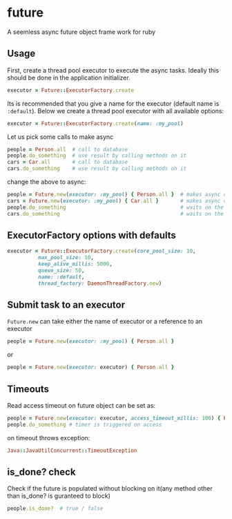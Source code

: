 future
======

A seemless async future object frame work for ruby

Usage
-----

First, create a thread pool executor to execute the async tasks. Ideally this should be done in the application initializer.
``` ruby
executor = Future::ExecutorFactory.create
```

Its is recommended that you give a name for the executor (default name is `:default`). Below we create a thread pool executor with all available options:
``` ruby
executor = Future::ExecutorFactory.create(name: :my_pool)
```

Let us pick some calls to make async
``` ruby
people = Person.all  # call to database
people.do_something  # use result by calling methods on it
cars = Car.all   	 # call to database
cars.do_something    # use result by calling methods on it
```
change the above to async:
``` ruby
people = Future.new(executor: :my_pool) { Person.all }  # makes async call to database and returns the result as a future object
cars = Future.new(executor: :my_pool) { Car.all }  	    # makes async call to database and returns the result as a future object
people.do_something  									# waits on the future object to be popluated and only then is the method call executed
cars.do_something    									# waits on the future object to be popluated and only then is the method call executed
```


ExecutorFactory options with defaults
-------------------------------------
``` ruby
executor = Future::ExecutorFactory.create(core_pool_size: 10,
          max_pool_size: 10,
          keep_alive_millis: 5000,
          queue_size: 50,
          name: :default,
          thread_factory: DaemonThreadFactory.new)
```

Submit task to an executor
--------------------------
```Future.new``` can take either the name of executor or a reference to an executor
``` ruby
people = Future.new(executor: :my_pool) { Person.all }
```
or
``` ruby
people = Future.new(executor: executor) { Person.all }
```
Timeouts
--------
Read access timeout on future object can be set as:
``` ruby
people = Future.new(executor: executor, access_timeout_millis: 100) { Person.all }
people.do_something # timer is triggered on access
```
on timeout throws exception:
``` ruby
Java::JavaUtilConcurrent::TimeoutException
```
is_done? check
--------------
Check if the future is populated without blocking on it(any method other than is_done? is guranteed to block)
``` ruby
people.is_done?  # true / false
```
